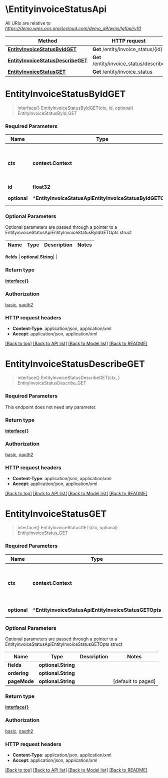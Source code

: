 # \EntityinvoiceStatusApi

All URIs are relative to *https://demo.wms.ocs.oraclecloud.com/demo_a9/wms/lgfapi/v10*

Method | HTTP request | Description
------------- | ------------- | -------------
[**EntityInvoiceStatusByIdGET**](EntityinvoiceStatusApi.md#EntityInvoiceStatusByIdGET) | **Get** /entity/invoice_status/{id} | EntityInvoiceStatusById_GET
[**EntityInvoiceStatusDescribeGET**](EntityinvoiceStatusApi.md#EntityInvoiceStatusDescribeGET) | **Get** /entity/invoice_status/describe | EntityInvoiceStatusDescribe_GET
[**EntityInvoiceStatusGET**](EntityinvoiceStatusApi.md#EntityInvoiceStatusGET) | **Get** /entity/invoice_status | EntityInvoiceStatus_GET


# **EntityInvoiceStatusByIdGET**
> interface{} EntityInvoiceStatusByIdGET(ctx, id, optional)
EntityInvoiceStatusById_GET



### Required Parameters

Name | Type | Description  | Notes
------------- | ------------- | ------------- | -------------
 **ctx** | **context.Context** | context for authentication, logging, cancellation, deadlines, tracing, etc.
  **id** | **float32**|  | 
 **optional** | ***EntityinvoiceStatusApiEntityInvoiceStatusByIdGETOpts** | optional parameters | nil if no parameters

### Optional Parameters
Optional parameters are passed through a pointer to a EntityinvoiceStatusApiEntityInvoiceStatusByIdGETOpts struct

Name | Type | Description  | Notes
------------- | ------------- | ------------- | -------------

 **fields** | **optional.String**|  | 

### Return type

[**interface{}**](interface{}.md)

### Authorization

[basic](../README.md#basic), [oauth2](../README.md#oauth2)

### HTTP request headers

 - **Content-Type**: application/json, application/xml
 - **Accept**: application/json, application/xml

[[Back to top]](#) [[Back to API list]](../README.md#documentation-for-api-endpoints) [[Back to Model list]](../README.md#documentation-for-models) [[Back to README]](../README.md)

# **EntityInvoiceStatusDescribeGET**
> interface{} EntityInvoiceStatusDescribeGET(ctx, )
EntityInvoiceStatusDescribe_GET



### Required Parameters
This endpoint does not need any parameter.

### Return type

[**interface{}**](interface{}.md)

### Authorization

[basic](../README.md#basic), [oauth2](../README.md#oauth2)

### HTTP request headers

 - **Content-Type**: application/json, application/xml
 - **Accept**: application/json, application/xml

[[Back to top]](#) [[Back to API list]](../README.md#documentation-for-api-endpoints) [[Back to Model list]](../README.md#documentation-for-models) [[Back to README]](../README.md)

# **EntityInvoiceStatusGET**
> interface{} EntityInvoiceStatusGET(ctx, optional)
EntityInvoiceStatus_GET



### Required Parameters

Name | Type | Description  | Notes
------------- | ------------- | ------------- | -------------
 **ctx** | **context.Context** | context for authentication, logging, cancellation, deadlines, tracing, etc.
 **optional** | ***EntityinvoiceStatusApiEntityInvoiceStatusGETOpts** | optional parameters | nil if no parameters

### Optional Parameters
Optional parameters are passed through a pointer to a EntityinvoiceStatusApiEntityInvoiceStatusGETOpts struct

Name | Type | Description  | Notes
------------- | ------------- | ------------- | -------------
 **fields** | **optional.String**|  | 
 **ordering** | **optional.String**|  | 
 **pageMode** | **optional.String**|  | [default to paged]

### Return type

[**interface{}**](interface{}.md)

### Authorization

[basic](../README.md#basic), [oauth2](../README.md#oauth2)

### HTTP request headers

 - **Content-Type**: application/json, application/xml
 - **Accept**: application/json, application/xml

[[Back to top]](#) [[Back to API list]](../README.md#documentation-for-api-endpoints) [[Back to Model list]](../README.md#documentation-for-models) [[Back to README]](../README.md)

